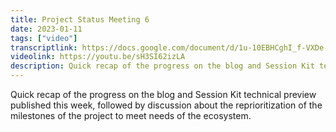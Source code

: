 ```yaml
---
title: Project Status Meeting 6
date: 2023-01-11
tags: ["video"]
transcriptlink: https://docs.google.com/document/d/1u-10EBHCghI_f-VXDe-prbSYZ2dI6Q9lvIn8HbZ6RyE/edit?usp=sharing
videolink: https://youtu.be/sH3SI62izLA
description: Quick recap of the progress on the blog and Session Kit technical preview published this week, followed by discussion about the reprioritization of the milestones of the project to meet needs of the ecosystem.
---
```


Quick recap of the progress on the blog and Session Kit technical preview published this week, followed by discussion about the reprioritization of the milestones of the project to meet needs of the ecosystem.
